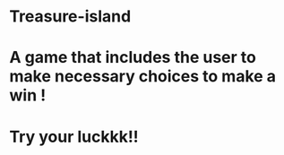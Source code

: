 # Treasure-island
# A game that includes the user to make necessary choices to make a win !
# Try your luckkk!!
